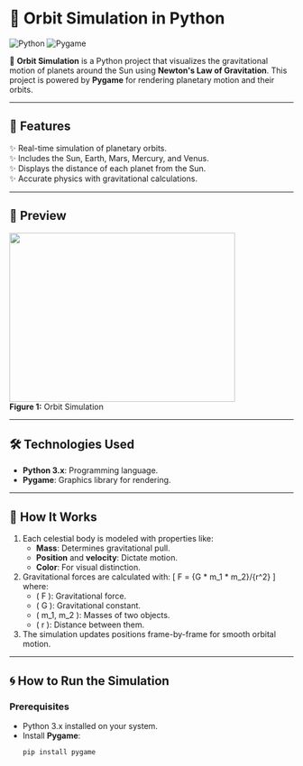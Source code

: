 # 🌌 Orbit Simulation in Python

![Python](https://img.shields.io/badge/Python-3.x-blue) ![Pygame](https://img.shields.io/badge/Pygame-2.x-green)

🚀 **Orbit Simulation** is a Python project that visualizes the gravitational motion of planets around the Sun using **Newton's Law of Gravitation**. This project is powered by **Pygame** for rendering planetary motion and their orbits.

---

## 🌟 Features
✨ Real-time simulation of planetary orbits.  
✨ Includes the Sun, Earth, Mars, Mercury, and Venus.  
✨ Displays the distance of each planet from the Sun.  
✨ Accurate physics with gravitational calculations.

---

## 📸 Preview

<img src="https://github.com/user-attachments/assets/7afe5791-b8b9-4bdb-9f88-0930f4902666" width="400" height = "300" />
<div><strong>Figure 1:</strong> Orbit Simulation</div>

---

## 🛠️ Technologies Used
- **Python 3.x**: Programming language.
- **Pygame**: Graphics library for rendering.

---

## 🚀 How It Works
1. Each celestial body is modeled with properties like:
   - **Mass**: Determines gravitational pull.
   - **Position** and **velocity**: Dictate motion.
   - **Color**: For visual distinction.
2. Gravitational forces are calculated with:
   \[
   F = {G * m_1 * m_2}/{r^2}
   \]
   where:
   - \( F \): Gravitational force.
   - \( G \): Gravitational constant.
   - \( m_1, m_2 \): Masses of two objects.
   - \( r \): Distance between them.
3. The simulation updates positions frame-by-frame for smooth orbital motion.

---

## 🌀 How to Run the Simulation

### Prerequisites
- Python 3.x installed on your system.
- Install **Pygame**:
  ```bash
  pip install pygame

